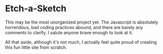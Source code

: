 # Etch-a-Sketch

This may be the most unorganized project yet. The Javascript is absolutely horrendous, bad coding practices abound, and there are barely any comments to clarify. I salute anyone brave enough to look at it.

All that aside, although it's not much, I actually feel quite proud of creating this fun little site from scratch.
